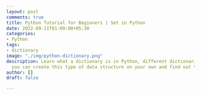```yaml
---
layout: post
comments: true
title: Python Tutorial for Beginners | Set in Python
date: 2022-09-11T01:09:00+05:30
categories:
- Python
tags:
- dictionary
image: "./img/python-dictionary.png"
description: Learn what a dictionary is in Python, different dictionaries types, how
  you can create this type of data structure on your own and find out the access methods
author: []
draft: false

---
```

